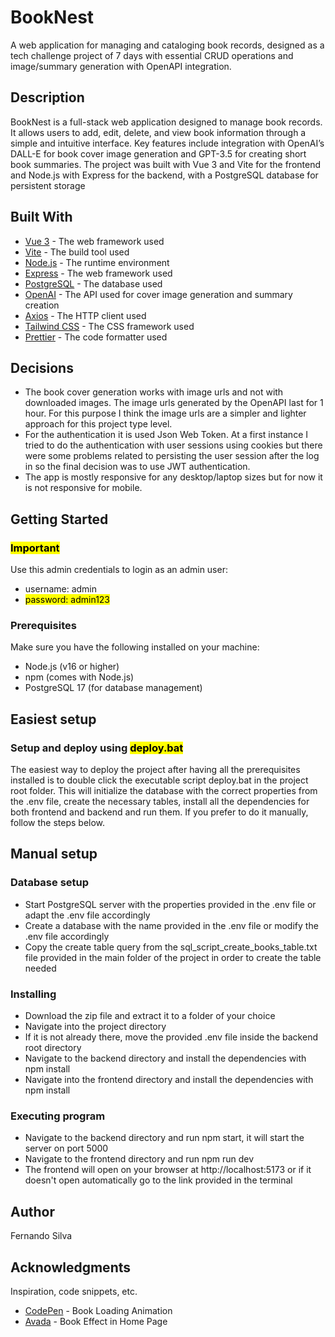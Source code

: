 # BookNest

A web application for managing and cataloging book records, designed as a tech challenge project of 7 days with essential CRUD operations and image/summary generation with OpenAPI integration.

## Description

BookNest is a full-stack web application designed to manage book records. It allows users to add, edit, delete, and view book information through a simple and intuitive interface. Key features include integration with OpenAI’s DALL-E for book cover image generation and GPT-3.5 for creating short book summaries. The project was built with Vue 3 and Vite for the frontend and Node.js with Express for the backend, with a PostgreSQL database for persistent storage

## Built With

- [Vue 3](https://vuejs.org/) - The web framework used
- [Vite](https://vitejs.dev/) - The build tool used
- [Node.js](https://nodejs.org/) - The runtime environment
- [Express](https://expressjs.com/) - The web framework used
- [PostgreSQL](https://www.postgresql.org/) - The database used
- [OpenAI](https://openai.com/) - The API used for cover image generation and summary creation
- [Axios](https://axios-http.com/) - The HTTP client used
- [Tailwind CSS](https://tailwindcss.com/) - The CSS framework used
- [Prettier](https://prettier.io/) - The code formatter used

## Decisions

- The book cover generation works with image urls and not with downloaded images. The image urls generated by the OpenAPI last for 1 hour. For this purpose I think the image urls are a simpler and lighter approach for this project type level.
- For the authentication it is used Json Web Token. At a first instance I tried to do the authentication with user sessions using cookies but there were some problems related to persisting the user session after the log in so the final decision was to use JWT authentication.
- The app is mostly responsive for any desktop/laptop sizes but for now it is not responsive for mobile.

## Getting Started

### <mark>Important</mark>

Use this admin credentials to login as an admin user:

- username: admin
- <mark>password: admin123</mark>

### Prerequisites

Make sure you have the following installed on your machine:

- Node.js (v16 or higher)
- npm (comes with Node.js)
- PostgreSQL 17 (for database management)

## Easiest setup

### Setup and deploy using <mark>deploy.bat</mark>

The easiest way to deploy the project after having all the prerequisites installed is to double click the executable script deploy.bat in the project root folder. This will initialize the database with the correct properties from the .env file, create the necessary tables, install all the dependencies for both frontend and backend and run them. If you prefer to do it manually, follow the steps below.

## Manual setup

### Database setup

- Start PostgreSQL server with the properties provided in the .env file or adapt the .env file accordingly
- Create a database with the name provided in the .env file or modify the .env file accordingly
- Copy the create table query from the sql_script_create_books_table.txt file provided in the main folder of the project in order to create the table needed

### Installing

- Download the zip file and extract it to a folder of your choice
- Navigate into the project directory
- If it is not already there, move the provided .env file inside the backend root directory
- Navigate to the backend directory and install the dependencies with npm install
- Navigate into the frontend directory and install the dependencies with npm install

### Executing program

- Navigate to the backend directory and run npm start, it will start the server on port 5000
- Navigate to the frontend directory and run npm run dev
- The frontend will open on your browser at http://localhost:5173 or if it doesn't open automatically go to the link provided in the terminal

## Author

Fernando Silva

## Acknowledgments

Inspiration, code snippets, etc.

- [CodePen](https://codepen.io/podenemus/pen/eJqwBL) - Book Loading Animation
- [Avada](https://blog.avada.io/css/book-effects) - Book Effect in Home Page
